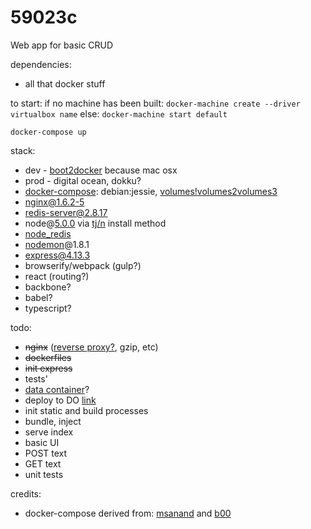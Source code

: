 # 59023c
Web app for basic CRUD

dependencies:

* all that docker stuff  

to start:
if no machine has been built: `docker-machine create --driver virtualbox name`
else: `docker-machine start default`  

`docker-compose up`

stack:
* dev - [boot2docker](https://github.com/boot2docker/boot2docker) because mac osx
* prod - digital ocean, dokku?
* [docker-compose](https://docs.docker.com/compose/): debian:jessie, [volumes!](https://docs.docker.com/engine/userguide/dockervolumes/)[volumes2](http://container-solutions.com/understanding-volumes-docker/)[volumes3](https://groups.google.com/forum/#!msg/docker-user/EUndR1W5EBo/4hmJau8WyjAJ)
* nginx@1.6.2-5
* redis-server@2.8.17
* node@[5.0.0](https://nodejs.org/docs/v5.0.0/api/) via [tj/n](https://github.com/tj/n) install method
* [node_redis](https://github.com/NodeRedis/node_redis)
* [nodemon](https://github.com/remy/nodemon#nodemon)@1.8.1
* express@4.13.3
* browserify/webpack (gulp?)
* react (routing?)
* backbone?
* babel?
* typescript?

todo:
* ~~nginx~~ ([reverse proxy?](http://jasonwilder.com/blog/2014/03/25/automated-nginx-reverse-proxy-for-docker/), gzip, etc)
* ~~dockerfiles~~
* ~~init express~~
* tests'
* [data container](https://groups.google.com/forum/#!msg/docker-user/EUndR1W5EBo/4hmJau8WyjAJ)?
* deploy to DO [link](https://docs.docker.com/machine/drivers/digital-ocean/)
* init static and build processes
* bundle, inject
* serve index
* basic UI
* POST text
* GET text
* unit tests

credits:
* docker-compose derived from: [msanand](https://github.com/msanand/docker-workflow) and [b00](https://github.com/b00giZm/docker-compose-nodejs-examples/blob/master/05-nginx-express-redis-nodemon/app/Dockerfile)
